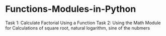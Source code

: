 # Functions-Modules-in-Python
Task 1: Calculate Factorial Using a Function 
Task 2: Using the Math Module for Calculations of square root, natural logarithm, sine of the nubmers
